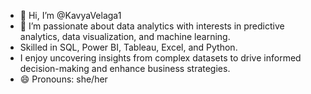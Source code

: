 - 👋 Hi, I’m @KavyaVelaga1
- 👀 I’m passionate about data analytics with interests in predictive analytics, data visualization, and machine learning.
- Skilled in SQL, Power BI, Tableau, Excel, and Python.
- I enjoy uncovering insights from complex datasets to drive informed decision-making and enhance business strategies. 
- 😄 Pronouns: she/her
  

<!---
KavyaVelaga1/KavyaVelaga1 is a ✨ special ✨ repository because its `README.md` (this file) appears on your GitHub profile.
You can click the Preview link to take a look at your changes.
--->
